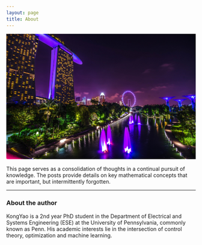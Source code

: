 ```yaml
---
layout: page
title: About
---
```


![alt text](./assets/img/marina.jpg "MBS")

This page serves as a consolidation of thoughts in a continual pursuit of knowledge. The posts provide details on key mathematical concepts that are important, but intermittently forgotten.

---

### About the author

KongYao is a 2nd year PhD student in the Department of Electrical and Systems Engineering (ESE) at the University of Pennsylvania, commonly known as Penn. His academic interests lie in the intersection of control theory, optimization and machine learning.